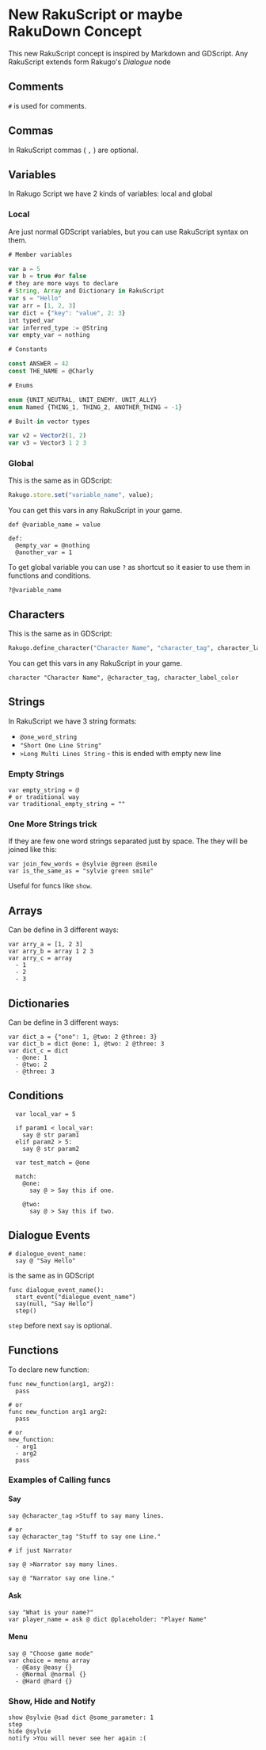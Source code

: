 # New RakuScript or maybe RakuDown Concept

This new RakuScript concept is inspired by Markdown and GDScript.
Any RakuScript extends form Rakugo's _Dialogue_ node

## Comments

`#` is used for comments.

## Commas

In RakuScript commas ( `,` ) are optional.

## Variables

In Rakugo Script we have 2 kinds of variables: local and global

### Local

Are just normal GDScript variables, but you can use RakuScript
syntax on them.

```js
# Member variables

var a = 5
var b = true #or false
# they are more ways to declare
# String, Array and Dictionary in RakuScript
var s = "Hello"
var arr = [1, 2, 3]
var dict = {"key": "value", 2: 3}
int typed_var
var inferred_type := @String
var empty_var = nothing

# Constants

const ANSWER = 42
const THE_NAME = @Charly

# Enums

enum {UNIT_NEUTRAL, UNIT_ENEMY, UNIT_ALLY}
enum Named {THING_1, THING_2, ANOTHER_THING = -1}

# Built-in vector types

var v2 = Vector2(1, 2)
var v3 = Vector3 1 2 3

```

### Global

This is the same as in GDScript:

```js
Rakugo.store.set("variable_name", value);
```

You can get this vars in any RakuScript in your game.

```
def @variable_name = value

def:
  @empty_var = @nothing
  @another_var = 1
```

To get global variable you can use `?` as shortcut so it easier to use them in functions and conditions.

```
?@variable_name
```

## Characters

This is the same as in GDScript:

```python
Rakugo.define_character("Character Name", "character_tag", character_label_color)
```

You can get this vars in any RakuScript in your game.

```
character "Character Name", @character_tag, character_label_color
```

## Strings

In RakuScript we have 3 string formats:

- `@one_word_string`
- `"Short One Line String"`
- `>Long Multi Lines String` - this is ended with empty new line

### Empty Strings

```
var empty_string = @
# or traditional way
var traditional_empty_string = ""
```

### One More Strings trick

If they are few one word strings separated just by space.
The they will be joined like this:

```
var join_few_words = @sylvie @green @smile
var is_the_same_as = "sylvie green smile"
```

Useful for funcs like `show`.

## Arrays

Can be define in 3 different ways:

```
var arry_a = [1, 2 3]
var arry_b = array 1 2 3
var arry_c = array
  - 1
  - 2
  - 3
```

## Dictionaries

Can be define in 3 different ways:

```
var dict_a = {"one": 1, @two: 2 @three: 3}
var dict_b = dict @one: 1, @two: 2 @three: 3
var dict_c = dict
  - @one: 1
  - @two: 2
  - @three: 3
```

## Conditions

```
  var local_var = 5

  if param1 < local_var:
    say @ str param1
  elif param2 > 5:
    say @ str param2

  var test_match = @one

  match:
    @one:
      say @ > Say this if one.

    @two:
      say @ > Say this if two.
```

## Dialogue Events

```
# dialogue_event_name:
  say @ "Say Hello"
```

is the same as in GDScript

```
func dialogue_event_name():
  start_event("dialogue_event_name")
  say(null, "Say Hello")
  step()
```

`step` before next `say` is optional.

## Functions

To declare new function:

```
func new_function(arg1, arg2):
  pass

# or
func new_function arg1 arg2:
  pass

# or
new_function:
  - arg1
  - arg2
  pass
```

### Examples of Calling funcs

#### Say

```
say @character_tag >Stuff to say many lines.

# or
say @character_tag "Stuff to say one Line."

# if just Narrator

say @ >Narrator say many lines.

say @ "Narrator say one line."
```

#### Ask

```
say "What is your name?"
var player_name = ask @ dict @placeholder: "Player Name"
```

#### Menu

```
say @ "Choose game mode"
var choice = menu array
  - @Easy @easy {}
  - @Normal @normal {}
  - @Hard @hard {}
```

### Show, Hide and Notify

```
show @sylvie @sad dict @some_parameter: 1
step
hide @sylvie
notify >You will never see her again :(

```
